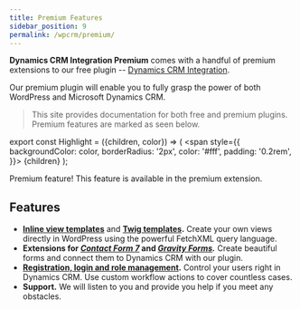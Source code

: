 ```yaml
---
title: Premium Features
sidebar_position: 9
permalink: /wpcrm/premium/
---
```


**Dynamics CRM Integration Premium** comes with a handful of premium extensions to our free plugin&nbsp;-- [Dynamics CRM Integration](https://wordpress.org/plugins/integration-dynamics/).

Our premium plugin will enable you to fully grasp the power of both WordPress and Microsoft Dynamics CRM.

> This site provides documentation for both free and premium plugins. Premium features are marked as seen below.

export const Highlight = ({children, color}) => (
  <span
    style={{
      backgroundColor: color,
      borderRadius: '2px',
      color: '#fff',
      padding: '0.2rem',
    }}>
    {children}
  </span>
);

<Highlight color="#25c2a0">Premium feature! This feature is available in the premium extension.</Highlight>

## Features

- **[Inline view templates](./views/#inline-views)** and **[Twig templates](./twig.md).** Create your own views directly in WordPress using the powerful FetchXML query language.
- **Extensions for [*Contact Form 7*](./3rd-party/#contact-form-7) and *[Gravity Forms](./3rd-party/#gravity-forms).*** Create beautiful forms and connect them to Dynamics CRM with our plugin.
- **[Registration, login and role management](./authentication.md).** Control your users right in Dynamics CRM. Use custom workflow actions to cover countless cases.
- **Support.** We will listen to you and provide you help if you meet any obstacles.
